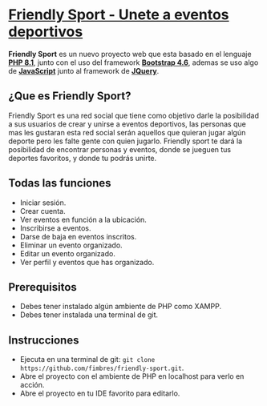 # [Friendly Sport - Unete a eventos deportivos](https://sports.cleverapps.io)
**Friendly Sport** es un nuevo proyecto web que esta basado en el lenguaje **[PHP 8.1](https://www.php.net/releases/8.0/es.php)**, junto con el uso del framework **[Bootstrap 4.6](https://getbootstrap.com/)**, ademas se uso algo de **[JavaScript](https://www.javascript.com/)** junto al framework de **[JQuery](https://jquery.com/)**.

## ¿Que es Friendly Sport?

Friendly Sport es una red social que tiene como objetivo darle la posibilidad a sus usuarios de crear y unirse a eventos deportivos, las personas que mas les gustaran esta red social serán aquellos que quieran jugar algún deporte pero les falte gente con quien jugarlo. Friendly sport te dará la posibilidad de encontrar personas y eventos, donde se jueguen tus deportes favoritos, y donde tu podrás unirte.

## Todas las funciones

- Iniciar sesión.
- Crear cuenta.
- Ver eventos en función a la ubicación.
- Inscribirse a eventos.
- Darse de baja en eventos inscritos.
- Eliminar un evento organizado.
- Editar un evento organizado.
- Ver perfil y eventos que has organizado.

## Prerequisitos

- Debes tener instalado algún ambiente de PHP como XAMPP.
- Debes tener instalada una terminal de git.

## Instrucciones

- Ejecuta en una terminal de git: `git clone https://github.com/fimbres/friendly-sport.git`.
- Abre el proyecto con el ambiente de PHP en localhost para verlo en acción.
- Abre el proyecto en tu IDE favorito para editarlo.

